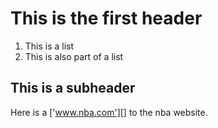 # This is the first header
  1. This is a list
  2. This is also part of a list
 
 ## This is a subheader

Here is a ['www.nba.com'][] to the nba website. 
